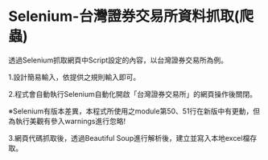 # Selenium-台灣證券交易所資料抓取(爬蟲)
透過Selenium抓取網頁中Script設定的內容，以台灣證券交易所為例。

1.設計簡易輸入，依提供之規則輸入即可。

2.程式會自動執行Selenium自動化開啟「台灣證券交易所」的網頁操作後關閉。

※Selenium有版本差異，本程式所使用之module第50、51行在新版中有更動，但為執行美觀有參入warnings進行忽略!

3.網頁代碼抓取後，透過Beautiful Soup進行解析後，建立並寫入本地excel檔存取。
